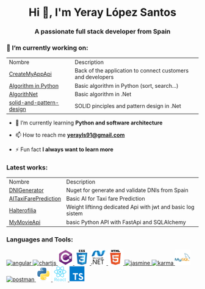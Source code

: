 <h1 align="center">Hi 👋, I'm Yeray López Santos</h1>
<h3 align="center">A passionate full stack developer from Spain</h3>

<h3 align="left">🔭 I’m currently working on:</h3>
<table class="default">
  <tr>
    <td>Nombre</td>
    <td>Description</td>
  </tr>
  <tr>
    <td><a target="_blank" href="[https://github.com/yeraxls/algorithm](https://github.com/yeraxls/CreateMyAppApi/tree/master)">CreateMyAppApi</a></td>
    <td>Back of the application to connect customers and developers</td>
  </tr>
  <tr>
    <td><a target="_blank" href="https://github.com/yeraxls/algorithm">Algorithm in Python</a></td>
    <td>Basic algorithm in Python  (sort, search...)</td>
  </tr>
  <tr>
    <td><a target="_blank" href="https://github.com/yeraxls/AlgorithmNet">AlgorithNet</a></td>
    <td>Basic algorithm in .Net</td>
  </tr>
  <tr>
    <td><a target="_blank" href="https://github.com/yeraxls/solid-and-pattern-design">solid-and-pattern-design</a></td>
    <td>SOLID pinciples and pattern design in .Net</td>
  </tr>
</table>

- 🌱 I’m currently learning **Python and software architecture**


- 📫 How to reach me **yerayls91@gmail.com**

- ⚡ Fun fact **I always want to learn more**

<h3 align="left">Latest works:</h3>
<table class="default">
  <tr>
    <td>Nombre</td>
    <td>Description</td>
  </tr>
  <tr>
    <td><a target="_blank" href="https://github.com/yeraxls/DNIGenerator">DNIGenerator</a></td>
    <td>Nuget for generate and validate DNIs from Spain</td>
  </tr>
  <tr>
    <td><a target="_blank" href="https://github.com/yeraxls/AITaxiFarePrediction">AITaxiFarePrediction</a></td>
    <td>Basic AI for Taxi fare Prediction</td>
  </tr>
  <tr>
    <td><a target="_blank" href="https://github.com/yeraxls/YerayHalterofilia">Halterofilia</a></td>
    <td>Weight liftinng dedicated Api with jwt and basic log sistem</td>
  </tr>
  <tr>
    <td><a target="_blank" href="https://github.com/yeraxls/my-movie-api">MyMovieApi</a></td>
    <td>basic Python API with FastApi and SQLAlchemy</td>
  </tr>
</table>


<h3 align="left">Languages and Tools:</h3>
<p align="left"> <a href="https://angular.io" target="_blank" rel="noreferrer"> <img src="https://angular.io/assets/images/logos/angular/angular.svg" alt="angular" width="40" height="40"/> </a> <a href="https://www.chartjs.org" target="_blank" rel="noreferrer"> <img src="https://www.chartjs.org/media/logo-title.svg" alt="chartjs" width="40" height="40"/> </a> <a href="https://www.w3schools.com/cs/" target="_blank" rel="noreferrer"> <img src="https://raw.githubusercontent.com/devicons/devicon/master/icons/csharp/csharp-original.svg" alt="csharp" width="40" height="40"/> </a> <a href="https://www.w3schools.com/css/" target="_blank" rel="noreferrer"> <img src="https://raw.githubusercontent.com/devicons/devicon/master/icons/css3/css3-original-wordmark.svg" alt="css3" width="40" height="40"/> </a> <a href="https://dotnet.microsoft.com/" target="_blank" rel="noreferrer"> <img src="https://raw.githubusercontent.com/devicons/devicon/master/icons/dot-net/dot-net-original-wordmark.svg" alt="dotnet" width="40" height="40"/> </a> <a href="https://www.w3.org/html/" target="_blank" rel="noreferrer"> <img src="https://raw.githubusercontent.com/devicons/devicon/master/icons/html5/html5-original-wordmark.svg" alt="html5" width="40" height="40"/> </a> <a href="https://jasmine.github.io/" target="_blank" rel="noreferrer"> <img src="https://www.vectorlogo.zone/logos/jasmine/jasmine-icon.svg" alt="jasmine" width="40" height="40"/> </a> <a href="https://karma-runner.github.io/latest/index.html" target="_blank" rel="noreferrer"> <img src="https://raw.githubusercontent.com/detain/svg-logos/780f25886640cef088af994181646db2f6b1a3f8/svg/karma.svg" alt="karma" width="40" height="40"/> </a> <a href="https://www.mysql.com/" target="_blank" rel="noreferrer"> <img src="https://raw.githubusercontent.com/devicons/devicon/master/icons/mysql/mysql-original-wordmark.svg" alt="mysql" width="40" height="40"/> </a> <a href="https://postman.com" target="_blank" rel="noreferrer"> <img src="https://www.vectorlogo.zone/logos/getpostman/getpostman-icon.svg" alt="postman" width="40" height="40"/> </a> <a href="https://www.python.org" target="_blank" rel="noreferrer"> <img src="https://raw.githubusercontent.com/devicons/devicon/master/icons/python/python-original.svg" alt="python" width="40" height="40"/> </a> <a href="https://reactjs.org/" target="_blank" rel="noreferrer"> <img src="https://raw.githubusercontent.com/devicons/devicon/master/icons/react/react-original-wordmark.svg" alt="react" width="40" height="40"/> </a> <a href="https://www.typescriptlang.org/" target="_blank" rel="noreferrer"> <img src="https://raw.githubusercontent.com/devicons/devicon/master/icons/typescript/typescript-original.svg" alt="typescript" width="40" height="40"/> </a> </p>

